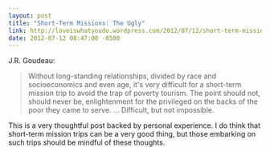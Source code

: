```yaml
---
layout: post
title: "Short-Term Missions: The Ugly"
link: http://loveiswhatyoudo.wordpress.com/2012/07/12/short-term-missions-the-ugly/
date: 2012-07-12 08:47:00 -0500
---
```


J.R. Goudeau:
> Without long-standing relationships, divided by race and
> socioeconomics and even age, it's very difficult for a short-term
> mission trip to avoid the trap of poverty tourism. The point should
> not, should never be, enlightenment for the privileged on the backs of
> the poor they came to serve. ... Difficult, but not impossible.

This is a very thoughtful post backed by personal experience. I do think
that short-term mission trips can be a very good thing, but those
embarking on such trips should be mindful of these thoughts.
